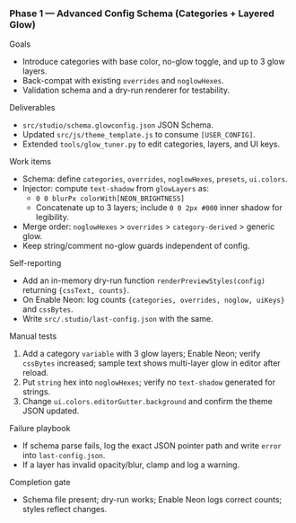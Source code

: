 ### Phase 1 — Advanced Config Schema (Categories + Layered Glow)

Goals
- Introduce categories with base color, no-glow toggle, and up to 3 glow layers.
- Back-compat with existing `overrides` and `noglowHexes`.
- Validation schema and a dry-run renderer for testability.

Deliverables
- `src/studio/schema.glowconfig.json` JSON Schema.
- Updated `src/js/theme_template.js` to consume `[USER_CONFIG]`.
- Extended `tools/glow_tuner.py` to edit categories, layers, and UI keys.

Work items
- Schema: define `categories`, `overrides`, `noglowHexes`, `presets`, `ui.colors`.
- Injector: compute `text-shadow` from `glowLayers` as:
  - `0 0 blurPx colorWith[NEON_BRIGHTNESS]`
  - Concatenate up to 3 layers; include `0 0 2px #000` inner shadow for legibility.
- Merge order: `noglowHexes` > `overrides` > `category-derived` > generic glow.
- Keep string/comment no-glow guards independent of config.

Self-reporting
- Add an in-memory dry-run function `renderPreviewStyles(config)` returning `{cssText, counts}`.
- On Enable Neon: log counts `{categories, overrides, noglow, uiKeys}` and `cssBytes`.
- Write `src/.studio/last-config.json` with the same.

Manual tests
1) Add a category `variable` with 3 glow layers; Enable Neon; verify `cssBytes` increased; sample text shows multi-layer glow in editor after reload.
2) Put `string` hex into `noglowHexes`; verify no `text-shadow` generated for strings.
3) Change `ui.colors.editorGutter.background` and confirm the theme JSON updated.

Failure playbook
- If schema parse fails, log the exact JSON pointer path and write `error` into `last-config.json`.
- If a layer has invalid opacity/blur, clamp and log a warning.

Completion gate
- Schema file present; dry-run works; Enable Neon logs correct counts; styles reflect changes.

